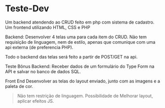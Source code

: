 # Teste-Dev
Um backend atendendo ao CRUD feito em php com sistema de cadastro. Um frontend utilizando HTML, CSS e PHP

Backend:
Desenvolver 4 telas uma para cada item do CRUD.
Não tem requisição de linguagem, nem de estilo, apenas que comunique com uma api externa (de preferencia PHP).

Todo o backend das telas será feito a partir de POST/GET na api.

Teste Bônus Backend:
Receber dados de um formulário do Type Form na API e salvar no banco de dados SQL.

Front End
Desenvolver as telas do layout enviado, junto com as imagens e a paleta de cor.
> Não tem restrição de linguagem. 
> Possibilidade de Melhorar layout, aplicar efeitos JS.
